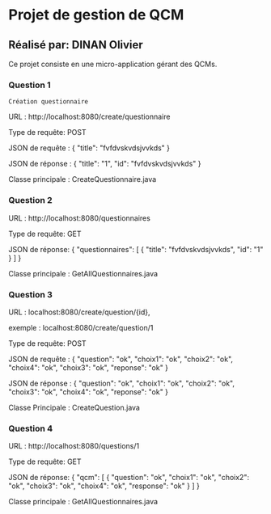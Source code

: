 # Projet de gestion de QCM

## Réalisé par: DINAN Olivier

Ce projet consiste en une micro-application gérant des QCMs.



### Question 1
    Création questionnaire

URL : http://localhost:8080/create/questionnaire

Type de requête: POST

JSON de requête : {
    "title": "fvfdvskvdsjvvkds"
}

JSON de réponse : {
    "title": "1",
    "id": "fvfdvskvdsjvvkds"
}




Classe principale : CreateQuestionnaire.java



### Question 2

URL : http://localhost:8080/questionnaires

Type de requête: GET

JSON de réponse: {
    "questionnaires": [
        {
            "title": "fvfdvskvdsjvvkds",
            "id": "1"
        }
    ]
}

Classe principale : GetAllQuestionnaires.java


### Question 3 

URL : localhost:8080/create/question/{id}, 

exemple : localhost:8080/create/question/1

Type de requête: POST

JSON de requête : {
    "question": "ok",
    "choix1": "ok",
    "choix2": "ok",
    "choix4": "ok",
    "choix3": "ok",
    "reponse": "ok"
}

JSON de réponse : {
    "question": "ok",
    "choix1": "ok",
    "choix2": "ok",
    "choix3": "ok",
    "choix4": "ok",
    "reponse": "ok"
}

Classe Principale : CreateQuestion.java


### Question 4 

URL : http://localhost:8080/questions/1

Type de requête: GET

JSON de réponse: {
    "qcm": [
        {
            "question": "ok",
            "choix1": "ok",
            "choix2": "ok",
            "choix3": "ok",
            "choix4": "ok",
            "response": "ok"
        }
    ]
}

Classe principale : GetAllQuestionnaires.java